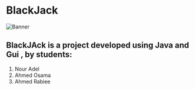 # BlackJack
![Banner](https://user-images.githubusercontent.com/90010134/159140205-b71d2da3-b4af-49e8-a2d7-369262344622.png)

## BlackJAck is a  project developed using Java and Gui , by students:
1. Nour Adel
2. Ahmed Osama
3. Ahmed Rabiee

<br>




